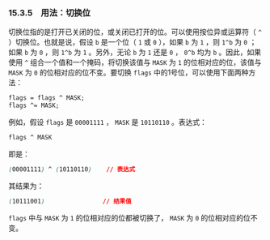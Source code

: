 ### 15.3.5　用法：切换位

切换位指的是打开已关闭的位，或关闭已打开的位。可以使用按位异或运算符（ `^` ）切换位。也就是说，假设 `b` 是一个位（ `1` 或 `0` ），如果 `b` 为 `1` ，则 `1^b` 为 `0` ；如果 `b` 为 `0` ，则 `1^b` 为 `1` 。另外，无论 `b` 为 `1` 还是 `0` ， `0^b` 均为 `b` 。因此，如果使用 `^` 组合一个值和一个掩码，将切换该值与 `MASK` 为 `1` 的位相对应的位，该值与 `MASK` 为 `0` 的位相对应的位不变。要切换 `flags` 中的1号位，可以使用下面两种方法：

```css
flags = flags ^ MASK;
flags ^= MASK;
```

例如，假设 `flags` 是 `00001111` ， `MASK` 是 `10110110` 。表达式：

```css
flags ^ MASK
```

即是：

```css
(00001111) ^ (10110110)    // 表达式
```

其结果为：

```css
(10111001)                // 结果值
```

`flags` 中与 `MASK` 为 `1` 的位相对应的位都被切换了， `MASK` 为 `0` 的位相对应的位不变。

